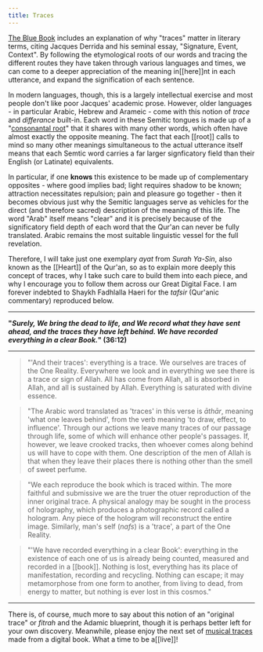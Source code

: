 ```yaml
---
title: Traces
---
```


[The Blue Book](https://thebluebook.co.za/fugue-i/#No-more-audiences) includes an explanation of why "traces" matter in literary terms, citing Jacques Derrida and his seminal essay, "Signature, Event, Context". By following the etymological roots of our words and tracing the different routes they have taken through various languages and times, we can come to a deeper appreciation of the meaning in[[here]]nt in each utterance, and expand the signification of each sentence.

In modern languages, though, this is a largely intellectual exercise and most people don't like poor Jacques' academic prose. However, older languages - in particular Arabic, Hebrew and Arameic - come with this notion of _trace_ and _differance_ built-in. Each word in these Semitic tongues is made up of a "[consonantal root](https://en.wikipedia.org/wiki/Semitic_root)" that it shares with many other words, which often have almost exactly the opposite meaning. The fact that each [[root]] calls to mind so many other meanings simultaneous to the actual utterance itself means that each Semtic word carries a far larger signficatory field than their English (or Latinate) equivalents. 

In particular, if one **knows** this existence to be made up of complementary opposites - where good implies bad; light requires shadow to be known; attraction necessitates repulsion; pain and pleasure go together - then it becomes obvious just why the Semitic languages serve as vehicles for the direct (and therefore sacred) description of the meaning of this life. The word "Arab" itself means "clear" and it is precisely because of the significatory field depth of each word that the Qur'an can never be fully translated. Arabic remains the most suitable linguistic vessel for the full revelation.

Therefore, I will take just one exemplary _ayat_ from _Surah Ya-Sin_, also known as the [[Heart]] of the Qur'an, so as to explain more deeply this concept of traces, why I take such care to build them into each piece, and why I encourage you to follow them across our Great Digital Face. I am forever indebted to Shaykh Fadhlalla Haeri for the _tafsir_ (Qur'anic commentary) reproduced below.

---

**"_Surely, We bring the dead to life, and We record what they have sent ahead, and the traces they have left behind. We have recorded everything in a clear Book._" (36:12)**

---

> "'And their traces': everything is a trace. We ourselves are traces of the One Reality. Everywhere we look and in everything we see there is a trace or sign of Allah. All has come from Allah, all is absorbed in Allah, and all is sustained by Allah. Everything is saturated with divine essence.

> "The Arabic word translated as 'traces' in this verse is _āthār_, meaning 'what one leaves behind', from the verb meaning 'to draw, effect, to influence'. Through our actions we leave many traces of our passage through life, some of which will enhance other people's passages. If, however, we leave crooked tracks, then whoever comes along behind us will have to cope with them. One description of the men of Allah is that when they leave their places there is nothing other than the smell of sweet perfume.

> "We each reproduce the book which is traced within. The more faithful and submissive we are the truer the otuer reproduction of the inner original trace. A physical analogy may be sought in the process of holography, which produces a photographic record called a hologram. Any piece of the hologram will reconstruct the entire image. Similarly, man's self (_nafs_) is a 'trace', a part of the One Reality.

> "'We have recorded everything in a clear Book': everything in the existence of each one of us is already being counted, measured and recorded in a [[book]]. Nothing is lost, everything has its place of manifestation, recording and recycling. Nothing can escape; it may metamorphose from one form to another, from living to dead, from energy to matter, but nothing is ever lost in this cosmos."

---

There is, of course, much more to say about this notion of an "original trace" or _fitrah_ and the Adamic blueprint, though it is perhaps better left for your own discovery. Meanwhile, please enjoy the next set of [musical traces]() made from a digital book. What a time to be a[[live]]!